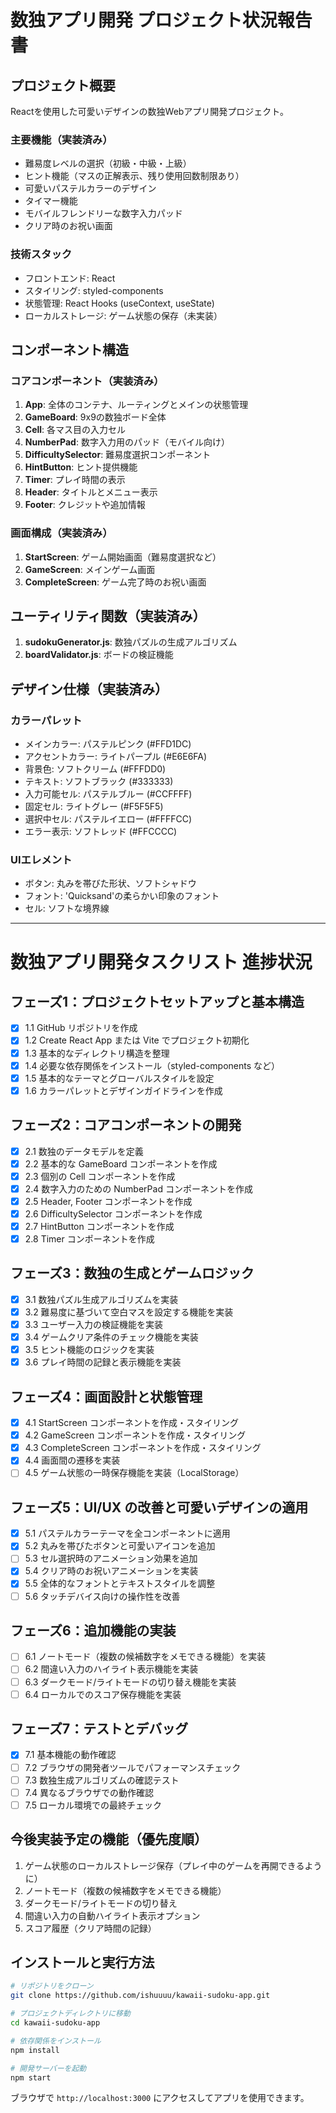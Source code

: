 # 数独アプリ開発 プロジェクト状況報告書

## プロジェクト概要

Reactを使用した可愛いデザインの数独Webアプリ開発プロジェクト。

### 主要機能（実装済み）
- 難易度レベルの選択（初級・中級・上級）
- ヒント機能（マスの正解表示、残り使用回数制限あり）
- 可愛いパステルカラーのデザイン
- タイマー機能
- モバイルフレンドリーな数字入力パッド
- クリア時のお祝い画面

### 技術スタック
- フロントエンド: React
- スタイリング: styled-components
- 状態管理: React Hooks (useContext, useState)
- ローカルストレージ: ゲーム状態の保存（未実装）

## コンポーネント構造

### コアコンポーネント（実装済み）
1. **App**: 全体のコンテナ、ルーティングとメインの状態管理
2. **GameBoard**: 9x9の数独ボード全体
3. **Cell**: 各マス目の入力セル
4. **NumberPad**: 数字入力用のパッド（モバイル向け）
5. **DifficultySelector**: 難易度選択コンポーネント
6. **HintButton**: ヒント提供機能
7. **Timer**: プレイ時間の表示
8. **Header**: タイトルとメニュー表示
9. **Footer**: クレジットや追加情報

### 画面構成（実装済み）
1. **StartScreen**: ゲーム開始画面（難易度選択など）
2. **GameScreen**: メインゲーム画面
3. **CompleteScreen**: ゲーム完了時のお祝い画面

## ユーティリティ関数（実装済み）
1. **sudokuGenerator.js**: 数独パズルの生成アルゴリズム
2. **boardValidator.js**: ボードの検証機能

## デザイン仕様（実装済み）

### カラーパレット
- メインカラー: パステルピンク (#FFD1DC)
- アクセントカラー: ライトパープル (#E6E6FA)
- 背景色: ソフトクリーム (#FFFDD0)
- テキスト: ソフトブラック (#333333)
- 入力可能セル: パステルブルー (#CCFFFF)
- 固定セル: ライトグレー (#F5F5F5)
- 選択中セル: パステルイエロー (#FFFFCC)
- エラー表示: ソフトレッド (#FFCCCC)

### UIエレメント
- ボタン: 丸みを帯びた形状、ソフトシャドウ
- フォント: 'Quicksand'の柔らかい印象のフォント
- セル: ソフトな境界線

---

# 数独アプリ開発タスクリスト 進捗状況

## フェーズ1：プロジェクトセットアップと基本構造

- [x] 1.1 GitHub リポジトリを作成
- [x] 1.2 Create React App または Vite でプロジェクト初期化
- [x] 1.3 基本的なディレクトリ構造を整理
- [x] 1.4 必要な依存関係をインストール（styled-components など）
- [x] 1.5 基本的なテーマとグローバルスタイルを設定
- [x] 1.6 カラーパレットとデザインガイドラインを作成

## フェーズ2：コアコンポーネントの開発

- [x] 2.1 数独のデータモデルを定義
- [x] 2.2 基本的な GameBoard コンポーネントを作成
- [x] 2.3 個別の Cell コンポーネントを作成
- [x] 2.4 数字入力のための NumberPad コンポーネントを作成
- [x] 2.5 Header, Footer コンポーネントを作成
- [x] 2.6 DifficultySelector コンポーネントを作成
- [x] 2.7 HintButton コンポーネントを作成
- [x] 2.8 Timer コンポーネントを作成

## フェーズ3：数独の生成とゲームロジック

- [x] 3.1 数独パズル生成アルゴリズムを実装
- [x] 3.2 難易度に基づいて空白マスを設定する機能を実装
- [x] 3.3 ユーザー入力の検証機能を実装
- [x] 3.4 ゲームクリア条件のチェック機能を実装
- [x] 3.5 ヒント機能のロジックを実装
- [x] 3.6 プレイ時間の記録と表示機能を実装

## フェーズ4：画面設計と状態管理

- [x] 4.1 StartScreen コンポーネントを作成・スタイリング
- [x] 4.2 GameScreen コンポーネントを作成・スタイリング
- [x] 4.3 CompleteScreen コンポーネントを作成・スタイリング
- [x] 4.4 画面間の遷移を実装
- [ ] 4.5 ゲーム状態の一時保存機能を実装（LocalStorage）

## フェーズ5：UI/UX の改善と可愛いデザインの適用

- [x] 5.1 パステルカラーテーマを全コンポーネントに適用
- [x] 5.2 丸みを帯びたボタンと可愛いアイコンを追加
- [ ] 5.3 セル選択時のアニメーション効果を追加
- [x] 5.4 クリア時のお祝いアニメーションを実装
- [x] 5.5 全体的なフォントとテキストスタイルを調整
- [ ] 5.6 タッチデバイス向けの操作性を改善

## フェーズ6：追加機能の実装

- [ ] 6.1 ノートモード（複数の候補数字をメモできる機能）を実装
- [ ] 6.2 間違い入力のハイライト表示機能を実装
- [ ] 6.3 ダークモード/ライトモードの切り替え機能を実装
- [ ] 6.4 ローカルでのスコア保存機能を実装

## フェーズ7：テストとデバッグ

- [x] 7.1 基本機能の動作確認
- [ ] 7.2 ブラウザの開発者ツールでパフォーマンスチェック
- [ ] 7.3 数独生成アルゴリズムの確認テスト
- [ ] 7.4 異なるブラウザでの動作確認
- [ ] 7.5 ローカル環境での最終チェック

## 今後実装予定の機能（優先度順）

1. ゲーム状態のローカルストレージ保存（プレイ中のゲームを再開できるように）
2. ノートモード（複数の候補数字をメモできる機能）
3. ダークモード/ライトモードの切り替え
4. 間違い入力の自動ハイライト表示オプション
5. スコア履歴（クリア時間の記録）

## インストールと実行方法

```bash
# リポジトリをクローン
git clone https://github.com/ishuuuu/kawaii-sudoku-app.git

# プロジェクトディレクトリに移動
cd kawaii-sudoku-app

# 依存関係をインストール
npm install

# 開発サーバーを起動
npm start
```

ブラウザで `http://localhost:3000` にアクセスしてアプリを使用できます。